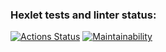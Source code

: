### Hexlet tests and linter status:

[![Actions Status](https://github.com/ntym08/frontend-project-lvl1/workflows/hexlet-check/badge.svg)](https://github.com/ntym08/frontend-project-lvl1/actions) [![Maintainability](https://api.codeclimate.com/v1/badges/96c096e724616aac8dd7/maintainability)](https://codeclimate.com/github/ntym08/frontend-project-lvl1/maintainability)
